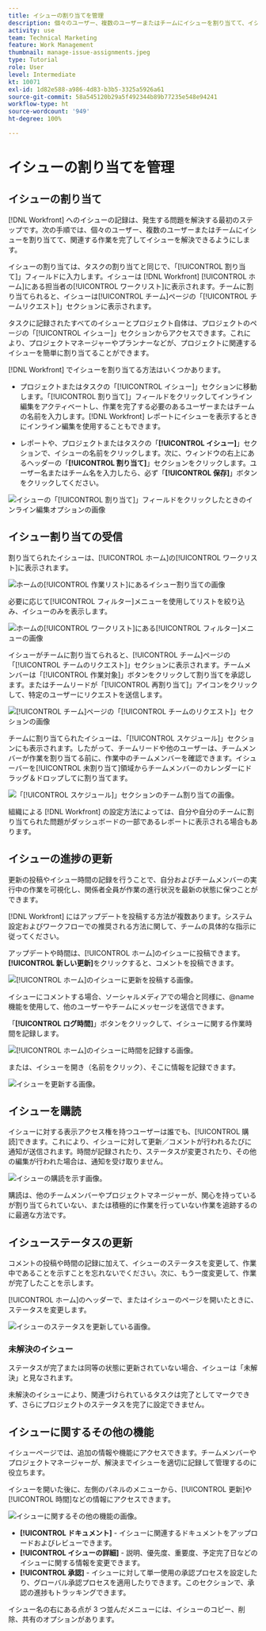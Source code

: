 ```yaml
---
title: イシューの割り当てを管理
description: 個々のユーザー、複数のユーザーまたはチームにイシューを割り当てて、イシューを解決する方法を説明します。
activity: use
team: Technical Marketing
feature: Work Management
thumbnail: manage-issue-assignments.jpeg
type: Tutorial
role: User
level: Intermediate
kt: 10071
exl-id: 1d82e588-a986-4d83-b3b5-3325a5926a61
source-git-commit: 58a545120b29a5f492344b89b77235e548e94241
workflow-type: ht
source-wordcount: '949'
ht-degree: 100%

---
```


# イシューの割り当てを管理

## イシューの割り当て

[!DNL Workfront] へのイシューの記録は、発生する問題を解決する最初のステップです。次の手順では、個々のユーザー、複数のユーザーまたはチームにイシューを割り当てて、関連する作業を完了してイシューを解決できるようにします。

イシューの割り当ては、タスクの割り当てと同じで、「[!UICONTROL 割り当て]」フィールドに入力します。イシューは [!DNL Workfront] [!UICONTROL ホーム]にある担当者の[!UICONTROL ワークリスト]に表示されます。チームに割り当てられると、イシューは[!UICONTROL チーム]ページの「[!UICONTROL チームリクエスト]」セクションに表示されます。

タスクに記録されたすべてのイシューとプロジェクト自体は、プロジェクトのページの「[!UICONTROL イシュー]」セクションからアクセスできます。これにより、プロジェクトマネージャーやプランナーなどが、プロジェクトに関連するイシューを簡単に割り当てることができます。

[!DNL Workfront] でイシューを割り当てる方法はいくつかあります。

* プロジェクトまたはタスクの「[!UICONTROL イシュー]」セクションに移動します。「[!UICONTROL 割り当て]」フィールドをクリックしてインライン編集をアクティベートし、作業を完了する必要のあるユーザーまたはチームの名前を入力します。[!DNL Workfront] レポートにイシューを表示するときにインライン編集を使用することもできます。

* レポートや、プロジェクトまたはタスクの「**[!UICONTROL イシュー]**」セクションで、イシューの名前をクリックします。次に、ウィンドウの右上にあるヘッダーの「**[!UICONTROL 割り当て]**」セクションをクリックします。ユーザー名またはチーム名を入力したら、必ず「**[!UICONTROL 保存]**」ボタンをクリックしてください。

![イシューの「[!UICONTROL 割り当て]」フィールドをクリックしたときのインライン編集オプションの画像](assets/04-issue-assign-issue-list-assignments-field.png)

<!--
Learn more graphic and documentation article links
Assign issues
Edit user assignments for multiple issues
-->

## イシュー割り当ての受信

割り当てられたイシューは、[!UICONTROL ホーム]の[!UICONTROL ワークリスト]に表示されます。 

![ホームの[!UICONTROL 作業リスト]にあるイシュー割り当ての画像](assets/05-workfront-home-work-list.png)

必要に応じて[!UICONTROL フィルター]メニューを使用してリストを絞り込み、イシューのみを表示します。

![ホームの[!UICONTROL ワークリスト]にある[!UICONTROL フィルター]メニューの画像](assets/06-workfront-home-issue-filter.png)

イシューがチームに割り当てられると、[!UICONTROL チーム]ページの「[!UICONTROL チームのリクエスト]」セクションに表示されます。チームメンバーは「[!UICONTROL 作業対象]」ボタンをクリックして割り当てを承認します。またはチームリードが「[!UICONTROL 再割り当て]」アイコンをクリックして、特定のユーザーにリクエストを送信します。

![[!UICONTROL チーム]ページの「[!UICONTROL チームのリクエスト]」セクションの画像](assets/07-team-page-work-on-it.png)

チームに割り当てられたイシューは、「[!UICONTROL スケジュール]」セクションにも表示されます。したがって、チームリードや他のユーザーは、チームメンバーが作業を割り当てる前に、作業中のチームメンバーを確認できます。イシューバーを[!UICONTROL 未割り当て]領域からチームメンバーのカレンダーにドラッグ＆ドロップしてに割り当てます。

![「[!UICONTROL スケジュール]」セクションのチーム割り当ての画像。](assets/08-issue-assignment-team-schedule.png)

組織による [!DNL Workfront] の設定方法によっては、自分や自分のチームに割り当てられた問題がダッシュボードの一部であるレポートに表示される場合もあります。

<!-- Learn more graphic and documentation article links

* Display items in the [!UICONTROL Work List] in the [!UICONTROL Home] area
* Manage work and team requests in the [!UICONTROL Home] area

-->

## イシューの進捗の更新

更新の投稿やイシュー時間の記録を行うことで、自分およびチームメンバーの実行中の作業を可視化し、関係者全員が作業の進行状況を最新の状態に保つことができます。

[!DNL Workfront] にはアップデートを投稿する方法が複数あります。システム設定およびワークフローでの推奨される方法に関して、チームの具体的な指示に従ってください。

アップデートや時間は、[!UICONTROL ホーム]のイシューに投稿できます。**[!UICONTROL 新しい更新]**&#x200B;をクリックすると、コメントを投稿できます。

![[!UICONTROL ホーム]のイシューに更新を投稿する画像。](assets/09-workfront-home-update.png)

イシューにコメントする場合、ソーシャルメディアでの場合と同様に、@name機能を使用して、他のユーザーやチームにメッセージを送信できます。

「**[!UICONTROL ログ時間]**」ボタンをクリックして、イシューに関する作業時間を記録します。

![[!UICONTROL ホーム]のイシューに時間を記録する画像。](assets/10-workfront-home-log-hours.png)

または、イシューを開き（名前をクリック）、そこに情報を記録できます。

![イシューを更新する画像。](assets/11-update-on-landing-page.png)

## イシューを購読

イシューに対する表示アクセス権を持つユーザーは誰でも、[!UICONTROL 購読]できます。これにより、イシューに対して更新／コメントが行われるたびに通知が送信されます。時間が記録されたり、ステータスが変更されたり、その他の編集が行われた場合は、通知を受け取りません。

![イシューの購読を示す画像。](assets/12-subscribe-to-an-issue.png)

購読は、他のチームメンバーやプロジェクトマネージャーが、関心を持っているが割り当てられていない、または積極的に作業を行っていない作業を追跡するのに最適な方法です。

<!-- Learn more graphic and link to documentation article

* Update or edit a work item in the Home area

-->

## イシューステータスの更新

コメントの投稿や時間の記録に加えて、イシューのステータスを変更して、作業中であることを示すことを忘れないでください。次に、もう一度変更して、作業が完了したことを示します。

[!UICONTROL ホーム]のヘッダーで、またはイシューのページを開いたときに、ステータスを変更します。

![イシューのステータスを更新している画像。](assets/13-update-issue-status.png)

### 未解決のイシュー

ステータスが完了または同等の状態に更新されていない場合、イシューは「未解決」と見なされます。

未解決のイシューにより、関連づけられているタスクは完了としてマークできず、さらにプロジェクトのステータスを完了に設定できません。

<!-- Learn more graphic and documentation article link

* Mark a work item as done in the Home area

-->

## イシューに関するその他の機能

イシューページでは、追加の情報や機能にアクセスできます。チームメンバーやプロジェクトマネージャーが、解決までイシューを適切に記録して管理するのに役立ちます。

イシューを開いた後に、左側のパネルのメニューから、[!UICONTROL 更新]や[!UICONTROL 時間]などの情報にアクセスできます。

![イシューに関するその他の機能の画像。](assets/14-issue-page-left-panel-menu.png)

* **[!UICONTROL ドキュメント]** - イシューに関連するドキュメントをアップロードおよびレビューできます。
* **[!UICONTROL イシューの詳細]** - 説明、優先度、重要度、予定完了日などのイシューに関する情報を変更できます。
* **[!UICONTROL 承認]** - イシューに対して単一使用の承認プロセスを設定したり、グローバル承認プロセスを適用したりできます。このセクションで、承認の進捗もトラッキングできます。

イシュー名の右にある点が 3 つ並んだメニューには、イシューのコピー、削除、共有のオプションがあります。

<!-- Learn more graphic and documentation article links

* Edit issues
* Copy issues
* Share an issue
* Move issues
* Grant access to an issue

-->
